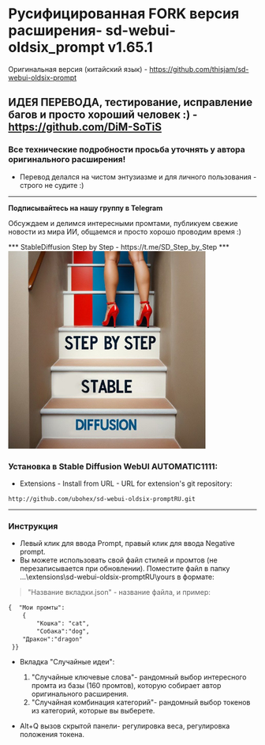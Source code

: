 
# Русифицированная FORK версия расширения- sd-webui-oldsix_prompt v1.65.1 
Оригинальная версия (китайский язык) - https://github.com/thisjam/sd-webui-oldsix-prompt
## ИДЕЯ ПЕРЕВОДА, тестирование, исправление багов и просто хороший человек :) - https://github.com/DiM-SoTiS
### Все технические подробности просьба уточнять у автора оригинального расширения!
* Перевод делался на чистом энтузиазме и для личного пользования - строго не судите :)
--- 

  <p><b> Подписывайтесь на нашу группу в Telegram </b></p>
<p>Обсуждаем и делимся интересными промтами, публикуем свежие новости из мира ИИ, общаемся и просто хорошо проводим время :) </p>
*** StableDiffusion Step by Step - https://t.me/SD_Step_by_Step ***
<img src="imgs/tg.jpg" width="400" height="400" />

### Установка в Stable Diffusion WebUI AUTOMATIC1111:
  * Extensions - Install from URL - URL for extension's git repository:
  ```
http://github.com/ubohex/sd-webui-oldsix-promptRU.git
  ```
 
--- 
### Инструкция 
* Левый клик для ввода Prompt, правый клик для ввода Negative prompt.
* Вы можете использовать свой файл стилей и промтов (не перезаписывается при обновлении). Поместите файл в папку ...\extensions\sd-webui-oldsix-promptRU\yours в формате:
> "Название вкладки.json" - название файла, и пример:
```
{  "Мои промты": 
	{
        "Кошка": "cat",
        "Собака":"dog",
	"Дракон":"dragon"
 }}
```
* Вкладка "Случайные идеи":
  1. "Случайные ключевые слова"- рандомный выбор интересного промта из базы (160 промтов), которую собирает автор оригинального расширения.
  2. "Случайная комбинация категорий"- рандомный выбор токенов из категорий, которые вы выберете.

* Alt+Q вызов скрытой панели- регулировка веса, регулировка положения токена.   
  

